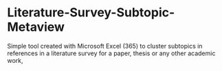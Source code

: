 # Literature-Survey-Subtopic-Metaview
 Simple tool created with Microsoft Excel (365) to cluster subtopics in references in a literature survey for a paper, thesis or any other academic work,
